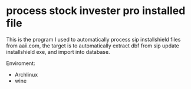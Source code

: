 # process stock invester pro installed file

This is the program I used to automatically process sip installshield files from aaii.com, the target is to automatically extract dbf from sip update installshield exe, and import into database.

Enviroment:

* Archlinux
* wine


